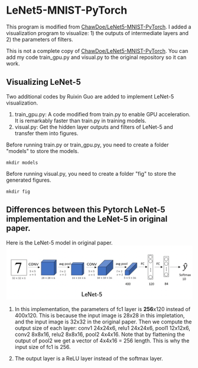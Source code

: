 # LeNet5-MNIST-PyTorch

This program is modified from [ChawDoe/LeNet5-MNIST-PyTorch](https://github.com/ChawDoe/LeNet5-MNIST-PyTorch). I added a visualization program to visualize: 1) the outputs of intermediate layers and 2) the parameters of filters.

This is not a complete copy of [ChawDoe/LeNet5-MNIST-PyTorch](https://github.com/ChawDoe/LeNet5-MNIST-PyTorch). You can add my code train_gpu.py and visual.py to the original repository so it can work.

## Visualizing LeNet-5

Two additional codes by Ruixin Guo are added to implement LeNet-5 visualization.
1. train_gpu.py: A code modified from train.py to enable GPU acceleration. It is remarkably faster than train.py in training models.
2. visual.py: Get the hidden layer outputs and filters of LeNet-5 and transfer them into figures.

Before running train.py or train_gpu.py, you need to create a folder "models" to store the models.
```
mkdir models
```
Before running visual.py, you need to create a folder "fig" to store the generated figures.
```
mkdir fig
```

## Differences between this Pytorch LeNet-5 implementation and the LeNet-5 in original paper.
Here is the LeNet-5 model in original paper.
![](./LeNet-5.png)

1. In this implementation, the parameters of fc1 layer is **256**x120 instead of 400x120. This is because the input image is 28x28 in this impletation, and the input image is 32x32 in the original paper. Then we compute the output size of each layer:
conv1    24x24x6, 
relu1    24x24x6, 
pool1    12x12x6, 
conv2    8x8x16, 
relu2    8x8x16, 
pool2    4x4x16. 
Note that by flattening the output of pool2 we get a vector of 4x4x16 = 256 length. This is why the input size of fc1 is 256.

2. The output layer is a ReLU layer instead of the softmax layer.
